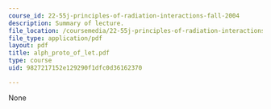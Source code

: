 ```yaml
---
course_id: 22-55j-principles-of-radiation-interactions-fall-2004
description: Summary of lecture.
file_location: /coursemedia/22-55j-principles-of-radiation-interactions-fall-2004/9827217152e129290f1dfc0d36162370_alph_proto_of_let.pdf
file_type: application/pdf
layout: pdf
title: alph_proto_of_let.pdf
type: course
uid: 9827217152e129290f1dfc0d36162370

---
```

None
